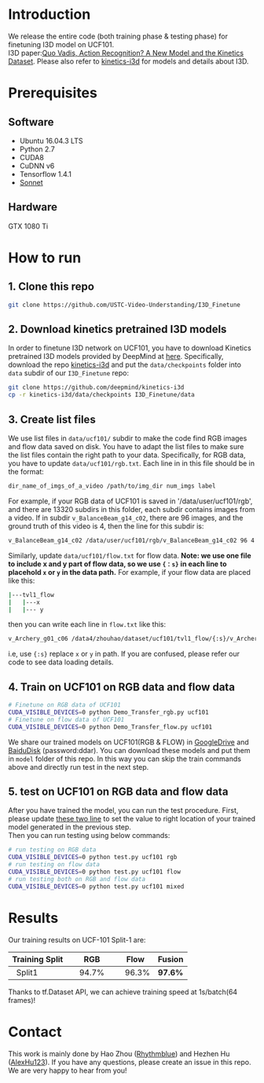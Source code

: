 # Introduction
We release the entire code (both training phase & testing phase) for finetuning I3D model on UCF101.   
I3D paper:[Quo Vadis, Action Recognition? A New Model and the Kinetics Dataset](http://openaccess.thecvf.com/content_cvpr_2017/papers/Carreira_Quo_Vadis_Action_CVPR_2017_paper.pdf). 
Please also refer to [kinetics-i3d](https://github.com/deepmind/kinetics-i3d) for models and details about I3D.
# Prerequisites
## Software
* Ubuntu 16.04.3 LTS
* Python 2.7
* CUDA8
* CuDNN v6
* Tensorflow 1.4.1
* [Sonnet](https://github.com/deepmind/sonnet)

## Hardware
GTX 1080 Ti

# How to run
## 1. Clone this repo
```bash
git clone https://github.com/USTC-Video-Understanding/I3D_Finetune
```
## 2. Download kinetics pretrained I3D models
In order to finetune I3D network on UCF101, you have to download Kinetics pretrained I3D models provided by DeepMind at [here](https://github.com/deepmind/kinetics-i3d/tree/master/data). Specifically, download the repo [kinetics-i3d](https://github.com/deepmind/kinetics-i3d) and put the `data/checkpoints` folder into `data` subdir of our `I3D_Finetune` repo:
```bash
git clone https://github.com/deepmind/kinetics-i3d
cp -r kinetics-i3d/data/checkpoints I3D_Finetune/data
```
## 3. Create list files
We use list files in `data/ucf101/` subdir to make the code find RGB images and flow data saved on disk. You have to adapt the list files to make sure the list files contain the right path to your data. Specifically, for RGB data, you have to update `data/ucf101/rgb.txt`. Each line in in this file should be in the format:
```bash
dir_name_of_imgs_of_a_video /path/to/img_dir num_imgs label
```
For example, if your RGB data of UCF101 is saved in '/data/user/ucf101/rgb', and there are 13320 subdirs in this folder, each subdir contains images from a video. If in subdir `v_BalanceBeam_g14_c02`, there are 96 images, and the ground truth of this video is 4, then the line for this subdir is:
```bash
v_BalanceBeam_g14_c02 /data/user/ucf101/rgb/v_BalanceBeam_g14_c02 96 4
```
Similarly, update `data/ucf101/flow.txt` for flow data. **Note: we use one file to include x and y part of flow data, so we use `{：s}` in each line to placehold `x` or `y` in the data path.** For example, if your flow data are placed like this:
```bash
|---tvl1_flow
|   |---x
|   |--- y
```
then you can write each line in `flow.txt` like this:
```bash
v_Archery_g01_c06 /data4/zhouhao/dataset/ucf101/tvl1_flow/{:s}/v_Archery_g01_c06 107 2
```
i.e, use `{:s}` replace `x` or `y` in path. If you are confused, please refer our code to see data loading details.

## 4. Train on UCF101 on RGB data and flow data
```bash
# Finetune on RGB data of UCF101
CUDA_VISIBLE_DEVICES=0 python Demo_Transfer_rgb.py ucf101
# Finetune on flow data of UCF101
CUDA_VISIBLE_DEVICES=0 python Demo_Transfer_flow.py ucf101 
```
We share our trained models on UCF101(RGB & FLOW) in [GoogleDrive](https://drive.google.com/open?id=1URkdw76Q2yfetDJLPv--2VxWcOg2Q6Hd) and [BaiduDisk](https://pan.baidu.com/s/1LDOlxCfnyZ-EQ4pPwqz5-g) (password:ddar). You can download these models and put them in `model` folder of this repo. In this way you can skip the train commands above and directly run test in the next step.

## 5. test on UCF101 on RGB data and flow data
After you have trained the model, you can run the test procedure. 
First, please update [these two line](https://github.com/USTC-Video-Understanding/I3D_Finetune/blob/master/test.py#L22-L23) to set the value to right location of your trained model generated in the previous step.  
Then you can run testing using below commands:
```bash
# run testing on RGB data
CUDA_VISIBLE_DEVICES=0 python test.py ucf101 rgb
# run testing on flow data
CUDA_VISIBLE_DEVICES=0 python test.py ucf101 flow
# run testing both on RGB and flow data
CUDA_VISIBLE_DEVICES=0 python test.py ucf101 mixed
```

# Results
Our training results on UCF-101 Split-1 are:  

Training Split |      RGB     |    Flow  | Fusion
-------------- | ------------ | ---------|----------
   Split1      |     94.7%     |    96.3%  | **97.6%**

Thanks to tf.Dataset API, we can achieve training speed at 1s/batch(64 frames)!

# Contact
This work is mainly done by Hao Zhou ([Rhythmblue](https://github.com/Rhythmblue)) and Hezhen Hu ([AlexHu123](https://github.com/AlexHu123)). If you have any questions, please create an issue in this repo. We are very happy to hear from you!


